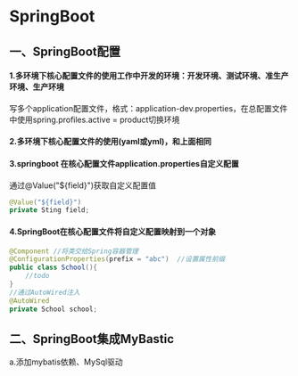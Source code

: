 # SpringBoot

## 一、SpringBoot配置

#### 1.多环境下核心配置文件的使用工作中开发的环境：**开发环境、测试环境、准生产环境、生产环境**

写多个application配置文件，格式：application-dev.properties，在总配置文件中使用spring.profiles.active = product切换环境

#### 2.多环境下核心配置文件的使用(yaml或yml)，和上面相同

#### 3.springboot 在核心配置文件application.properties自定义配置

通过@Value("${field}")获取自定义配置值

```java
@Value("${field}")
private Sting field;
```

#### 4.SpringBoot在核心配置文件将自定义配置映射到一个对象

```java
@Component //将类交给Spring容器管理
@ConfigurationProperties(prefix = "abc")  //设置属性前缀
public class School(){
    //todo
}
//通过AutoWired注入
@AutoWired
private School school;
```

## 二、SpringBoot集成MyBastic

a.添加mybatis依赖、MySql驱动
